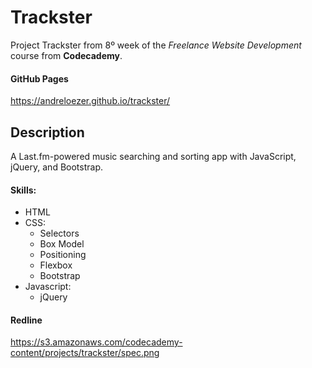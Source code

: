 Trackster
=========

Project Trackster from 8º week of the *Freelance Website Development* course from **Codecademy**.

#### GitHub Pages

https://andreloezer.github.io/trackster/

Description
-----------

A Last.fm-powered music searching and sorting app with JavaScript, jQuery, and Bootstrap.

#### Skills:
- HTML
- CSS:
  - Selectors
  - Box Model
  - Positioning
  - Flexbox
  - Bootstrap
- Javascript:
  - jQuery

#### Redline

https://s3.amazonaws.com/codecademy-content/projects/trackster/spec.png
